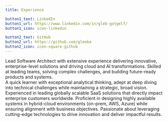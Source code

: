 ```yaml
---
title: Experience

button1_text: LinkedIn
button1_url: https://www.linkedin.com/in/gleb-gotgelf/
button1_icon: icon-linkedin

button2_text: GitHub
button2_url: https://github.com/gleoba
button2_icon: icon-square-github
---
```


Lead Software Architect with extensive experience delivering innovative, enterprise-level solutions and driving cloud and AI transformations. Skilled at leading teams, solving complex challenges, and building future-ready products and systems.<br/>A quick learner with exceptional analytical thinking, adept at deep diving into technical challenges while maintaining a strategic, broad vision. Experienced in leading globally scalable SaaS solutions that directly impact enterprise customers worldwide. Proficient in designing highly available systems in hybrid-cloud environments (on-prem, AWS, Azure) while ensuring alignment with business objectives. Passionate about leveraging cutting-edge technologies to drive innovation and deliver impactful results.